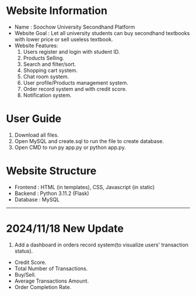 # Website Information
* Name : Soochow University Secondhand Platform
* Website Goal : Let all university students can buy secondhand textbooks with lower price or sell useless textbook.
* Website Features:
  1. Users register and login with student ID.
  2. Products Selling.
  3. Search and filter/sort.
  4. Shopping cart system.
  5. Chat room system.
  6. User profile/Products management system.
  7. Order record system and with credit score.
  8. Notification system.

# User Guide
1. Download all files.
2. Open MySQL and create.sql to run the file to create database.
3. Open CMD to run py app.py or python app.py.

# Website Structure
* Frontend : HTML (in templates), CSS, Javascript (in static)
* Backend : Python 3.11.2 (Flask)
* Database : MySQL
---
# 2024/11/18 New Update
1. Add a dashboard in orders record system(to visualize users' transaction status).
  * Credit Score.
  * Total Number of Transactions.
  * Buy/Sell.
  * Average Transactions Amount.
  * Order Completion Rate.
